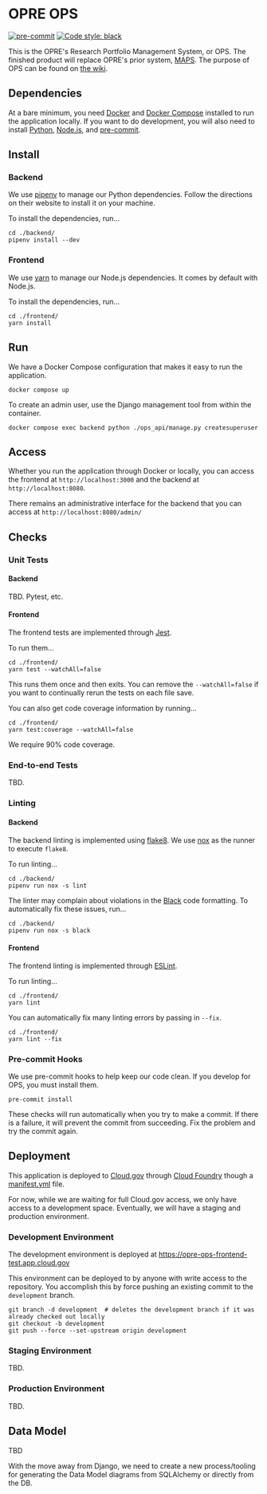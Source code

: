 # OPRE OPS
[![pre-commit](https://img.shields.io/badge/pre--commit-enabled-brightgreen?logo=pre-commit&logoColor=white)](https://github.com/pre-commit/pre-commit)
[![Code style: black](https://img.shields.io/badge/code%20style-black-000000.svg)](https://github.com/psf/black)

This is the OPRE's Research Portfolio Management System, or OPS. The finished product will replace OPRE's prior system,
[MAPS](https://github.com/HHS/MAPS-app). The purpose of OPS can be found on
[the wiki](https://github.com/HHS/OPRE-OPS/wiki).

## Dependencies

At a bare minimum, you need [Docker](https://www.docker.com) and
[Docker Compose](https://docs.docker.com/compose/install/) installed to run the application locally.  If you want to do
development, you will also need to install [Python](https://www.python.org), [Node.js](https://nodejs.org), and
[pre-commit](https://pre-commit.com/#installation).

## Install

### Backend

We use [pipenv](https://pipenv.pypa.io) to manage our Python dependencies.  Follow the directions on their website to
install it on your machine.

To install the dependencies, run...

```shell
cd ./backend/
pipenv install --dev
```

### Frontend

We use [yarn](https://yarnpkg.com) to manage our Node.js dependencies.  It comes by default with Node.js.

To install the dependencies, run...

```shell
cd ./frontend/
yarn install
```

## Run

We have a Docker Compose configuration that makes it easy to run the application.

```shell
docker compose up
```

To create an admin user, use the Django management tool from within the container.

```shell
docker compose exec backend python ./ops_api/manage.py createsuperuser
```

## Access

Whether you run the application through Docker or locally, you can access the frontend at `http://localhost:3000` and
the backend at `http://localhost:8080`.

There remains an administrative interface for the backend that you can access at `http://localhost:8080/admin/`

## Checks

### Unit Tests

#### Backend

TBD.  Pytest, etc.

#### Frontend

The frontend tests are implemented through [Jest](https://jestjs.io).

To run them...

```shell
cd ./frontend/
yarn test --watchAll=false
```

This runs them once and then exits.  You can remove the `--watchAll=false` if you want to continually rerun the tests
on each file save.

You can also get code coverage information by running...

```shell
cd ./frontend/
yarn test:coverage --watchAll=false
```

We require 90% code coverage.

### End-to-end Tests

TBD.

### Linting

#### Backend

The backend linting is implemented using [flake8](https://flake8.pycqa.org).  We use [nox](https://nox.thea.codes) as
the runner to execute `flake8`.

To run linting...

```shell
cd ./backend/
pipenv run nox -s lint
```

The linter may complain about violations in the [Black](https://black.readthedocs.io) code formatting.  To automatically
fix these issues, run...

```shell
cd ./backend/
pipenv run nox -s black
```

#### Frontend

The frontend linting is implemented through [ESLint](https://eslint.org).

To run linting...

```shell
cd ./frontend/
yarn lint
```

You can automatically fix many linting errors by passing in `--fix`.

```shell
cd ./frontend/
yarn lint --fix
```

### Pre-commit Hooks

We use pre-commit hooks to help keep our code clean.  If you develop for OPS, you must install them.

```shell
pre-commit install
```

These checks will run automatically when you try to make a commit.  If there is a failure, it will prevent the commit
from succeeding.  Fix the problem and try the commit again.

## Deployment

This application is deployed to [Cloud.gov](https://cloud.gov) through [Cloud Foundry](https://www.cloudfoundry.org)
though a [manifest.yml](manifest.yml) file.

For now, while we are waiting for full Cloud.gov access, we only have access to a development space.  Eventually, we
will have a staging and production environment.

### Development Environment

The development environment is deployed at https://opre-ops-frontend-test.app.cloud.gov

This environment can be deployed to by anyone with write access to the repository.  You accomplish this by force pushing
an existing commit to the `development` branch.

```shell
git branch -d development  # deletes the development branch if it was already checked out locally
git checkout -b development
git push --force --set-upstream origin development
```

### Staging Environment

TBD.

### Production Environment

TBD.

## Data Model

TBD

With the move away from Django, we need to create a new process/tooling for generating the Data Model diagrams from SQLAlchemy or directly from the DB.
